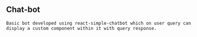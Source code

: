 ## Chat-bot
    Basic bot developed using react-simple-chatbot which on user query can display a custom component within it with query response.